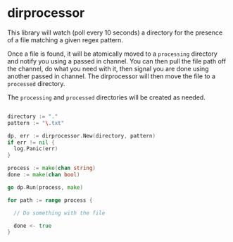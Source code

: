 dirprocessor
============

This library will watch (poll every 10 seconds) a directory for the presence of a file matching a given regex pattern.

Once a file is found, it will be atomically moved to a `processing` directory and notify you using a passed in channel.
You can then pull the file path off the channel, do what you need with it, then signal you are done using another 
passed in channel. The dirprocessor will then move the file to a `processed` directory.

The `processing` and `processed` directories will be created as needed.

```go

directory := "."
pattern := "\.txt"

dp, err := dirprocessor.New(directory, pattern)
if err != nil {
  log.Panic(err)
}

process := make(chan string)
done := make(chan bool)

go dp.Run(process, make)

for path := range process {

  // Do something with the file

  done <- true
}

```

